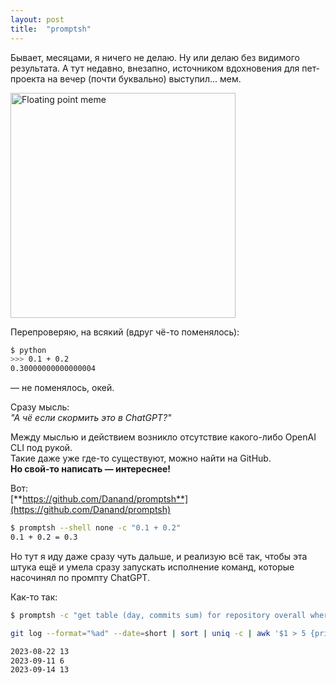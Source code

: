 ```yaml
---
layout: post
title:  "promptsh"
---
```


Бывает, месяцами, я ничего не делаю. Ну или делаю без видимого результата. А тут недавно, внезапно, источником вдохновения для пет-проекта на вечер (почти буквально) выступил... мем.

<img src="{{ site.baseurl }}/assets/images/meme-floating-point-sum.webp"
     height="360px"
     alt="Floating point meme">

Перепроверяю, на всякий (вдруг чё-то поменялось):

```bash
$ python
>>> 0.1 + 0.2
0.30000000000000004
```

— не поменялось, окей.

Сразу мысль:<br />
_"А чё если скормить это в ChatGPT?"_

Между мыслью и действием возникло отсутствие какого-либо OpenAI CLI под рукой.<br />
Такие даже уже где-то существуют, можно найти на GitHub.<br />
**Но свой-то написать — интереснее!**

Вот:<br />
[**https://github.com/Danand/promptsh**](https://github.com/Danand/promptsh)

```bash
$ promptsh --shell none -c "0.1 + 0.2"
0.1 + 0.2 = 0.3
```

Но тут я иду даже сразу чуть дальше, и реализую всё так, чтобы эта штука ещё и умела сразу запускать исполнение команд, которые насочинял по промпту ChatGPT.

Как-то так:

```bash
$ promptsh -c "get table (day, commits sum) for repository overall where sum greater than 5"

git log --format="%ad" --date=short | sort | uniq -c | awk '$1 > 5 {print $2, $1}'

2023-08-22 13
2023-09-11 6
2023-09-14 13
```
